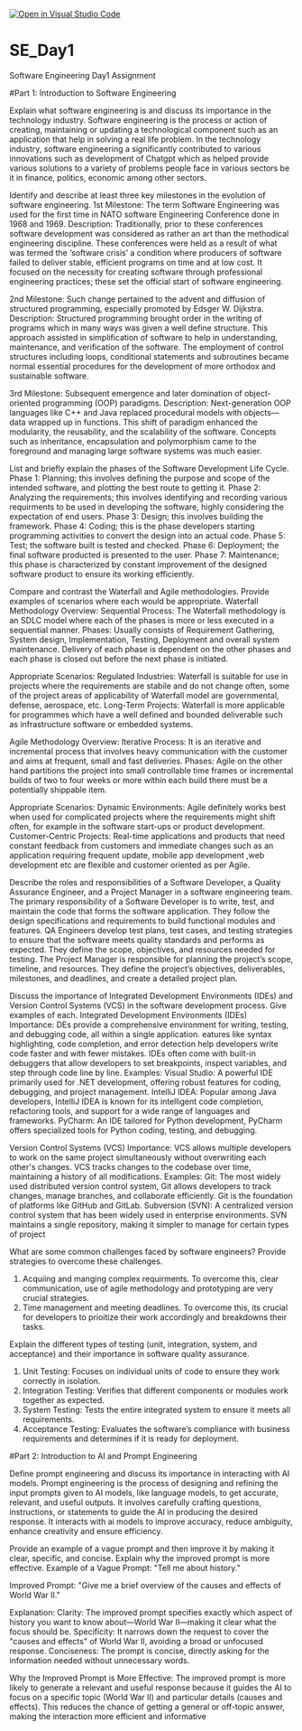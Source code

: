 [![Open in Visual Studio Code](https://classroom.github.com/assets/open-in-vscode-2e0aaae1b6195c2367325f4f02e2d04e9abb55f0b24a779b69b11b9e10269abc.svg)](https://classroom.github.com/online_ide?assignment_repo_id=15606039&assignment_repo_type=AssignmentRepo)
# SE_Day1
Software Engineering Day1 Assignment

#Part 1: Introduction to Software Engineering

Explain what software engineering is and discuss its importance in the technology industry.
Software engineering is the process or action of creating, maintaining or updating a technological component such as an application that help in solving a real life problem. In the technology industry, software engineering a significantly contributed to various innovations such as development of Chatgpt which as helped provide various solutions to a variety of problems people face in various sectors be it in finance, politics, economic among other sectors.


Identify and describe at least three key milestones in the evolution of software engineering.
1st Milestone: The term Software Engineering was used for the first time in NATO software Engineering Conference done in 1968 and 1969.
Description: Traditionally, prior to these conferences software development was considered as rather an art than the methodical engineering discipline. These conferences were held as a result of what was termed the ‘software crisis’ a condition where producers of     software failed to deliver stable, efficient programs on time and at low cost. It focused on the necessity for creating software through professional engineering practices; these set the official start of software engineering.

2nd Milestone: Such change pertained to the advent and diffusion of structured programming, especially promoted by Edsger W. Dijkstra.
Description: Structured programming brought order in the writing of programs which in many ways was given a well define structure. This approach assisted in simplification of software to help in understanding, maintenance, and verification of the software. The employment of control structures including loops, conditional statements and subroutines became normal essential procedures for the development of more orthodox and sustainable software.

3rd Milestone: Subsequent emergence and later domination of object-oriented programming (OOP) paradigms.
Description: Next-generation OOP languages like C++ and Java replaced procedural models with objects—data wrapped up in functions. This shift of paradigm enhanced the modularity, the reusability, and the scalability of the software. Concepts such as inheritance, encapsulation and polymorphism came to the foreground and managing large software systems was much easier.


List and briefly explain the phases of the Software Development Life Cycle.
Phase 1: Planning; this involves defining the purpose and scope of the intended software, and plotting the best route to getting it.
Phase 2: Analyzing the requirements; this involves identifying and recording various requirments to be used in developing the software, highly considering the expectation of end users.
Phase 3: Design; this involves building the framework.
Phase 4: Coding; this is the phase developers starting programming activities to convert the design into an actual code.
Phase 5: Test; the software built is tested and checked.
Phase 6: Deployment; the final software producted is presented to the user.
Phase 7: Maintenance; this phase is characterized by constant improvement of the designed software product to ensure its working efficiently.

Compare and contrast the Waterfall and Agile methodologies. Provide examples of scenarios where each would be appropriate.
Waterfall Methodology
Overview:
Sequential Process: The Waterfall methodology is an SDLC model where each of the phases is more or less executed in a sequential manner.
Phases: Usually consists of Requirement Gathering, System design, Implementation, Testing, Deployment and overall system maintenance. Delivery of each phase is dependent on the other phases and each phase is closed out before the next phase is initiated.

Appropriate Scenarios:
Regulated Industries: Waterfall is suitable for use in projects where the requirements are stabile and do not change often, some of the project areas of applicability of Waterfall model are governmental, defense, aerospace, etc.
Long-Term Projects: Waterfall is more applicable for programmes which have a well defined and bounded deliverable such as infrastructure software or embedded systems.

Agile Methodology
Overview:
Iterative Process: It is an iterative and incremental process that involves heavy communication with the customer and aims at frequent, small and fast deliveries.
Phases: Agile on the other hand partitions the project into small controllable time frames or incremental builds of two to four weeks or more within each build there must be a potentially shippable item.

Appropriate Scenarios:
Dynamic Environments: Agile definitely works best when used for complicated projects where the requirements might shift often, for example in the software start-ups or product development.
Customer-Centric Projects: Real-time applications and products that need constant feedback from customers and immediate changes such as an application requiring frequent update, mobile app development ,web development etc are flexible and customer oriented as per Agile.

Describe the roles and responsibilities of a Software Developer, a Quality Assurance Engineer, and a Project Manager in a software engineering team.
The primary responsibility of a Software Developer is to write, test, and maintain the code that forms the software application. They follow the design specifications and requirements to build functional modules and features.
QA Engineers develop test plans, test cases, and testing strategies to ensure that the software meets quality standards and performs as expected. They define the scope, objectives, and resources needed for testing.
The Project Manager is responsible for planning the project’s scope, timeline, and resources. They define the project’s objectives, deliverables, milestones, and deadlines, and create a detailed project plan.

Discuss the importance of Integrated Development Environments (IDEs) and Version Control Systems (VCS) in the software development process. Give examples of each.
Integrated Development Environments (IDEs)
Importance:
DEs provide a comprehensive environment for writing, testing, and debugging code, all within a single application.
eatures like syntax highlighting, code completion, and error detection help developers write code faster and with fewer mistakes.
IDEs often come with built-in debuggers that allow developers to set breakpoints, inspect variables, and step through code line by line.
Examples:
Visual Studio: A powerful IDE primarily used for .NET development, offering robust features for coding, debugging, and project management.
IntelliJ IDEA: Popular among Java developers, IntelliJ IDEA is known for its intelligent code completion, refactoring tools, and support for a wide range of languages and frameworks.
PyCharm: An IDE tailored for Python development, PyCharm offers specialized tools for Python coding, testing, and debugging.

Version Control Systems (VCS)
Importance:
VCS allows multiple developers to work on the same project simultaneously without overwriting each other's changes.
VCS tracks changes to the codebase over time, maintaining a history of all modifications. 
Examples:
Git: The most widely used distributed version control system, Git allows developers to track changes, manage branches, and collaborate efficiently. Git is the foundation of platforms like GitHub and GitLab.
Subversion (SVN): A centralized version control system that has been widely used in enterprise environments. SVN maintains a single repository, making it simpler to manage for certain types of project

What are some common challenges faced by software engineers? Provide strategies to overcome these challenges.
1. Acquiing and manging complex requirments. To overcome this, clear communication, use of agile methodology and prototyping are very crucial strategies.
2. Time management and meeting deadlines. To overcome this, its crucial for developers to prioitize their work accordingly and breakdowns their tasks.

Explain the different types of testing (unit, integration, system, and acceptance) and their importance in software quality assurance.
1. Unit Testing: Focuses on individual units of code to ensure they work correctly in isolation.
2. Integration Testing: Verifies that different components or modules work together as expected.
3. System Testing: Tests the entire integrated system to ensure it meets all requirements.
4. Acceptance Testing: Evaluates the software’s compliance with business requirements and determines if it is ready for deployment.

#Part 2: Introduction to AI and Prompt Engineering


Define prompt engineering and discuss its importance in interacting with AI models.
Prompt engineering is the process of designing and refining the input prompts given to AI models, like language models, to get accurate, relevant, and useful outputs. It involves carefully crafting questions, instructions, or statements to guide the AI in producing the desired response. It interacts with ai models to improve accuracy, reduce ambiguity, enhance creativity and ensure efficiency.

Provide an example of a vague prompt and then improve it by making it clear, specific, and concise. Explain why the improved prompt is more effective.
Example of a Vague Prompt:
"Tell me about history."

Improved Prompt:
"Give me a brief overview of the causes and effects of World War II."

Explanation:
Clarity: The improved prompt specifies exactly which aspect of history you want to know about—World War II—making it clear what the focus should be.
Specificity: It narrows down the request to cover the "causes and effects" of World War II, avoiding a broad or unfocused response.
Conciseness: The prompt is concise, directly asking for the information needed without unnecessary words.

Why the Improved Prompt is More Effective:
The improved prompt is more likely to generate a relevant and useful response because it guides the AI to focus on a specific topic (World War II) and particular details (causes and effects). This reduces the chance of getting a general or off-topic answer, making the interaction more efficient and informative
